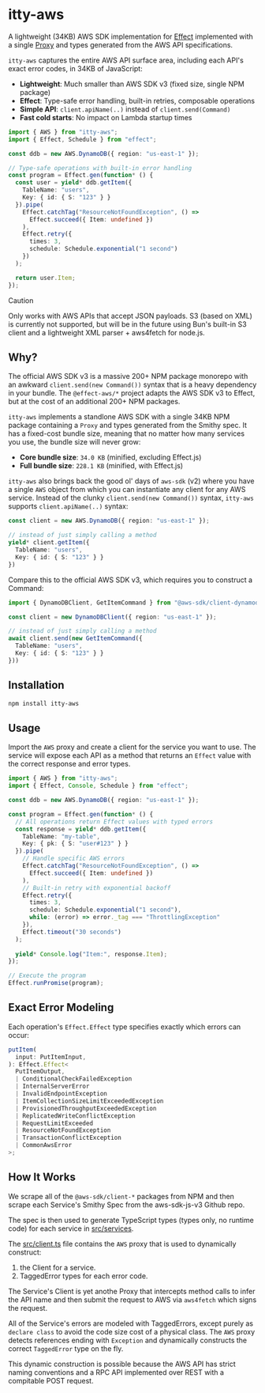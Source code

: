 # itty-aws

A lightweight (34KB) AWS SDK implementation for [Effect](https://effect.website) implemented with a single [Proxy](https://developer.mozilla.org/en-US/docs/Web/JavaScript/Reference/Global_Objects/Proxy) and types generated from the AWS API specifications. 

`itty-aws` captures the entire AWS API surface area, including each API's exact error codes, in 34KB of JavaScript:

- **Lightweight**: Much smaller than AWS SDK v3 (fixed size, single NPM package)
- **Effect**: Type-safe error handling, built-in retries, composable operations
- **Simple API**: `client.apiName(..)` instead of `client.send(Command)`
- **Fast cold starts**: No impact on Lambda startup times

```ts
import { AWS } from "itty-aws";
import { Effect, Schedule } from "effect";

const ddb = new AWS.DynamoDB({ region: "us-east-1" });

// Type-safe operations with built-in error handling
const program = Effect.gen(function* () {
  const user = yield* ddb.getItem({
    TableName: "users",
    Key: { id: { S: "123" } }
  }).pipe(
    Effect.catchTag("ResourceNotFoundException", () => 
      Effect.succeed({ Item: undefined })
    ),
    Effect.retry({
      times: 3,
      schedule: Schedule.exponential("1 second")
    })
  );

  return user.Item;
});
```

> [!CAUTION]
> Only works with AWS APIs that accept JSON payloads. S3 (based on XML) is currently not supported, but will be in the future using Bun's built-in S3 client and a lightweight XML parser + aws4fetch for node.js.

## Why?

The official AWS SDK v3 is a massive 200+ NPM package monorepo with an awkward `client.send(new Command())` syntax that is a heavy dependency in your bundle. The `@effect-aws/*` project adapts the AWS SDK v3 to Effect, but at the cost of an additional 200+ NPM packages. 

`itty-aws` implements a standlone AWS SDK with a single 34KB NPM package containing a `Proxy` and types generated from the Smithy spec. It has a fixed-cost bundle size, meaning that no matter how many services you use, the bundle size will never grow:

- **Core bundle size**: `34.0 KB` (minified, excluding Effect.js)
- **Full bundle size**: `228.1 KB` (minified, with Effect.js)

`itty-aws` also brings back the good ol' days of `aws-sdk` (v2) where you have a single `AWS` object from which you can instantiate any client for any AWS service. Instead of the clunky `client.send(new Command())` syntax, `itty-aws` supports `client.apiName(..)` syntax:

```ts
const client = new AWS.DynamoDB({ region: "us-east-1" });

// instead of just simply calling a method
yield* client.getItem({
  TableName: "users",
  Key: { id: { S: "123" } }
})
```

Compare this to the official AWS SDK v3, which requires you to construct a Command:

```ts
import { DynamoDBClient, GetItemCommand } from "@aws-sdk/client-dynamodb";

const client = new DynamoDBClient({ region: "us-east-1" });

// instead of just simply calling a method
await client.send(new GetItemCommand({
  TableName: "users",
  Key: { id: { S: "123" } }
}))
```

## Installation

```bash
npm install itty-aws
```

## Usage

Import the `AWS` proxy and create a client for the service you want to use. The service will expose each API as a method that returns an `Effect` value with the correct response and error types.

```ts
import { AWS } from "itty-aws";
import { Effect, Console, Schedule } from "effect";

const ddb = new AWS.DynamoDB({ region: "us-east-1" });

const program = Effect.gen(function* () {
  // All operations return Effect values with typed errors
  const response = yield* ddb.getItem({
    TableName: "my-table",
    Key: { pk: { S: "user#123" } }
  }).pipe(
    // Handle specific AWS errors
    Effect.catchTag("ResourceNotFoundException", () => 
      Effect.succeed({ Item: undefined })
    ),
    // Built-in retry with exponential backoff
    Effect.retry({
      times: 3,
      schedule: Schedule.exponential("1 second"),
      while: (error) => error._tag === "ThrottlingException"
    }),
    Effect.timeout("30 seconds")
  );
  
  yield* Console.log("Item:", response.Item);
});

// Execute the program
Effect.runPromise(program);
```

## Exact Error Modeling

Each operation's `Effect.Effect` type specifies exactly which errors can occur:

```ts
putItem(
  input: PutItemInput,
): Effect.Effect<
  PutItemOutput,
  | ConditionalCheckFailedException
  | InternalServerError
  | InvalidEndpointException
  | ItemCollectionSizeLimitExceededException
  | ProvisionedThroughputExceededException
  | ReplicatedWriteConflictException
  | RequestLimitExceeded
  | ResourceNotFoundException
  | TransactionConflictException
  | CommonAwsError
>;
```

## How It Works

We scrape all of the `@aws-sdk/client-*` packages from NPM and then scrape each Service's Smithy Spec from the aws-sdk-js-v3 Github repo.

The spec is then used to generate TypeScript types (types only, no runtime code) for each service in [src/services](src/services).

The [src/client.ts](src/client.ts) file contains the `AWS` proxy that is used to dynamically construct:
1. the Client for a service.
2. TaggedError types for each error code.

The Service's Client is yet anothe Proxy that intercepts method calls to infer the API name and then submit the request to AWS via `aws4fetch` which signs the request.

All of the Service's errors are modeled with TaggedErrors, except purely as `declare class` to avoid the code size cost of a physical class. The `AWS` proxy detects references ending with `Exception` and dynamically constructs the correct `TaggedError` type on the fly.

This dynamic construction is possible because the AWS API has strict naming conventions and a RPC API implemented over REST with a compitable POST request.